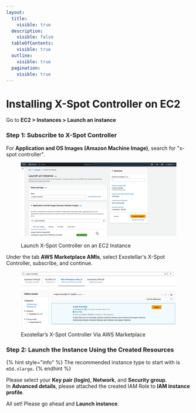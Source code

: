 ```yaml
---
layout:
  title:
    visible: true
  description:
    visible: false
  tableOfContents:
    visible: true
  outline:
    visible: true
  pagination:
    visible: true
---
```


# Installing X-Spot Controller on EC2

Go to **EC2 > Instances > Launch an instance**

### Step 1: Subscribe to X-Spot Controller <a href="#step-1-subscribe-to-x-spot-controller" id="step-1-subscribe-to-x-spot-controller"></a>

For **Application and OS Images (Amazon Machine Image)**, search for "x-spot controller".

<figure><img src="../../.gitbook/assets/image (3).png" alt=""><figcaption><p>Launch X-Spot Controller on an EC2 Instance</p></figcaption></figure>

Under the tab **AWS Marketplace AMIs**, select Exostellar's X-Spot Controller, subscribe, and continue.

<figure><img src="../../.gitbook/assets/image (4).png" alt=""><figcaption><p>Exostellar’s X-Spot Controller Via AWS Marketplace</p></figcaption></figure>

### Step 2: Launch the Instance Using the Created Resources <a href="#step-2-launch-the-instance-using-the-created-resources" id="step-2-launch-the-instance-using-the-created-resources"></a>

{% hint style="info" %}
The recommended instance type to start with is `m5d.xlarge`**.**
{% endhint %}

Please select your **Key pair (login)**, **Network**, and **Security group**.\
In **Advanced details**, please attached the created IAM Role to **IAM instance profile**.

All set! Please go ahead and **Launch instance**.
